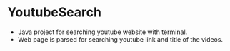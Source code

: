 # YoutubeSearch
- Java project for searching youtube website with terminal.
- Web page is parsed for searching youtube link and title of the videos.
